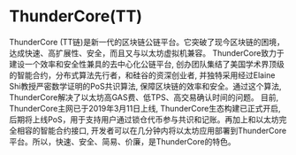 # 

# ThunderCore(TT)

ThunderCore (TT链)是新一代的区块链公链平台。它突破了现今区块链的困境，达成快速、高扩展性、安全，而且又与以太坊虚拟机兼容。
ThunderCore致力于建设一个效率和安全性兼具的去中心化公链平台, 创办团队集结了美国学术界顶级的智能合约，分布式算法先行者，和硅谷的资深创业者, 并独特采用经过Elaine Shi教授严密数学证明的PoS共识算法, 保障区块链的效率和安全。通过这个算法, ThunderCore解决了以太坊高GAS费、低TPS、高交易确认时间的问题。 目前, ThunderCore主网已于2019年3月11日上线, ThunderCore生态构建已正式开启,后期将上线PoS，用于支持用户通过锁仓代币参与共识和记账。再加上和以太坊完全相容的智能合约接口, 开发者可以在几分钟内将以太坊应用部署到ThunderCore平台。所以，快速、安全、简易、价廉，是ThunderCore的特色。


